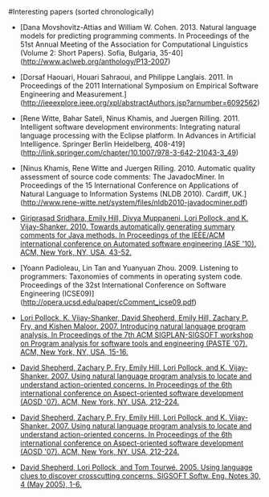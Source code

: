 #Interesting papers (sorted chronologically)

 * [Dana Movshovitz-Attias and William W. Cohen. 2013. Natural language models for predicting programming comments. In Proceedings of the 51st Annual Meeting of the Association for Computational Linguistics (Volume 2: Short Papers). Sofia, Bulgaria, 35-40] (http://www.aclweb.org/anthology/P13-2007)

 * [Dorsaf Haouari, Houari Sahraoui, and Philippe Langlais. 2011. In Proceedings of the 2011 International Symposium on Empirical Software Engineering and Measurement.] (http://ieeexplore.ieee.org/xpl/abstractAuthors.jsp?arnumber=6092562)

 * [Rene Witte, Bahar Sateli, Ninus Khamis, and Juergen Rilling. 2011. Intelligent software development environments: Integrating natural language processing with the Eclipse platform. In Advances in Artificial Intelligence. Springer Berlin Heidelberg, 408-419] (http://link.springer.com/chapter/10.1007/978-3-642-21043-3_49)

 * [Ninus Khamis, Rene Witte and Juergen Rilling. 2010. Automatic quality assessment of source code comments: The JavadocMiner. In Proceedings of the 15 International Conference on Applications of Natural Language to Information Systems (NLDB 2010). Cardiff, UK.] (http://www.rene-witte.net/system/files/nldb2010-javadocminer.pdf)

 * [Giriprasad Sridhara, Emily Hill, Divya Muppaneni, Lori Pollock, and K. Vijay-Shanker. 2010. Towards automatically generating summary comments for Java methods. In Proceedings of the IEEE/ACM international conference on Automated software engineering (ASE '10). ACM, New York, NY, USA, 43-52.](http://doi.acm.org/10.1145/1858996.1859006)

 * [Yoann Padioleau, Lin Tan and Yuanyuan Zhou. 2009. Listening to programmers: Taxonomies of comments in operating system code. Proceedings of the 32st International Conference on Software Engineering (ICSE09)] (http://opera.ucsd.edu/paper/cComment_icse09.pdf)

 * [Lori Pollock, K. Vijay-Shanker, David Shepherd, Emily Hill, Zachary P. Fry, and Kishen Maloor. 2007. Introducing natural language program analysis. In Proceedings of the 7th ACM SIGPLAN-SIGSOFT workshop on Program analysis for software tools and engineering (PASTE '07). ACM, New York, NY, USA, 15-16.](http://doi.acm.org/10.1145/1251535.1251538)

 * [David Shepherd, Zachary P. Fry, Emily Hill, Lori Pollock, and K. Vijay-Shanker. 2007. Using natural language program analysis to locate and understand action-oriented concerns. In Proceedings of the 6th international conference on Aspect-oriented software development (AOSD '07). ACM, New York, NY, USA, 212-224.](http://doi.acm.org/10.1145/1218563.1218587)


 * [David Shepherd, Zachary P. Fry, Emily Hill, Lori Pollock, and K. Vijay-Shanker. 2007. Using natural language program analysis to locate and understand action-oriented concerns. In Proceedings of the 6th international conference on Aspect-oriented software development (AOSD '07). ACM, New York, NY, USA, 212-224.](http://doi.acm.org/10.1145/1218563.1218587)


 * [David Shepherd, Lori Pollock, and Tom Tourwé. 2005. Using language clues to discover crosscutting concerns. SIGSOFT Softw. Eng. Notes 30, 4 (May 2005), 1-6.](http://doi.acm.org/10.1145/1082983.1083129)
